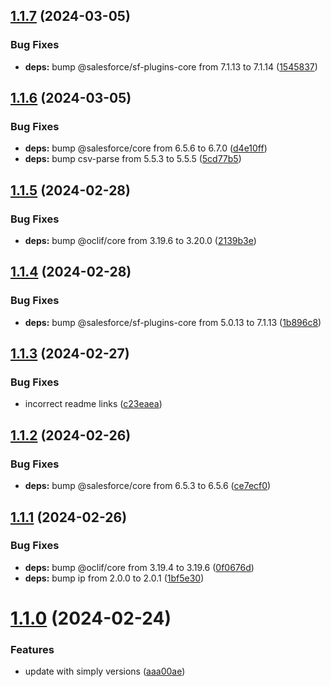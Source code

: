 ## [1.1.7](https://github.com/SimplySF/simply-data/compare/1.1.6...1.1.7) (2024-03-05)


### Bug Fixes

* **deps:** bump @salesforce/sf-plugins-core from 7.1.13 to 7.1.14 ([1545837](https://github.com/SimplySF/simply-data/commit/154583727e624ee6397eb07b3904e7fef50d4604))



## [1.1.6](https://github.com/SimplySF/simply-data/compare/1.1.5...1.1.6) (2024-03-05)


### Bug Fixes

* **deps:** bump @salesforce/core from 6.5.6 to 6.7.0 ([d4e10ff](https://github.com/SimplySF/simply-data/commit/d4e10ffa4cd9b60bc9fc71c785812bfc8db51cf4))
* **deps:** bump csv-parse from 5.5.3 to 5.5.5 ([5cd77b5](https://github.com/SimplySF/simply-data/commit/5cd77b5b9c047b92df4387bc09de223bc84277b7))



## [1.1.5](https://github.com/SimplySF/simply-data/compare/1.1.4...1.1.5) (2024-02-28)


### Bug Fixes

* **deps:** bump @oclif/core from 3.19.6 to 3.20.0 ([2139b3e](https://github.com/SimplySF/simply-data/commit/2139b3ea9b2badb9f938ee594db37969ad8d3c16))



## [1.1.4](https://github.com/SimplySF/simply-data/compare/1.1.3...1.1.4) (2024-02-28)


### Bug Fixes

* **deps:** bump @salesforce/sf-plugins-core from 5.0.13 to 7.1.13 ([1b896c8](https://github.com/SimplySF/simply-data/commit/1b896c8b93ca48a00e439606c3dcf377a908dab2))



## [1.1.3](https://github.com/SimplySF/simply-data/compare/1.1.2...1.1.3) (2024-02-27)


### Bug Fixes

* incorrect readme links ([c23eaea](https://github.com/SimplySF/simply-data/commit/c23eaea935898034de6da19d010aec55b1544cd5))



## [1.1.2](https://github.com/SimplySF/simply-data/compare/1.1.1...1.1.2) (2024-02-26)


### Bug Fixes

* **deps:** bump @salesforce/core from 6.5.3 to 6.5.6 ([ce7ecf0](https://github.com/SimplySF/simply-data/commit/ce7ecf06d14b7698c0bc4efc1565d1496ead8958))



## [1.1.1](https://github.com/SimplySF/simply-data/compare/1.1.0...1.1.1) (2024-02-26)


### Bug Fixes

* **deps:** bump @oclif/core from 3.19.4 to 3.19.6 ([0f0676d](https://github.com/SimplySF/simply-data/commit/0f0676d3d88ccdcb6e02efbe51f7cff01d6fde42))
* **deps:** bump ip from 2.0.0 to 2.0.1 ([1bf5e30](https://github.com/SimplySF/simply-data/commit/1bf5e3056cdfb9382055c518163baad210af4199))



# [1.1.0](https://github.com/SimplySF/simply-data/compare/aaa00ae32db5b9864e45dbe5d1b42ef2a7ab6837...1.1.0) (2024-02-24)


### Features

* update with simply versions ([aaa00ae](https://github.com/SimplySF/simply-data/commit/aaa00ae32db5b9864e45dbe5d1b42ef2a7ab6837))



